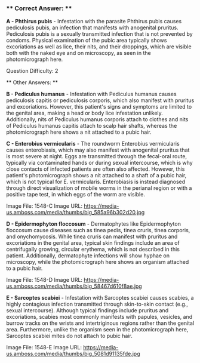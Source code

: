 ### ** Correct Answer: **

**A - Phthirus pubis** - Infestation with the parasite Phthirus pubis causes pediculosis pubis, an infection that manifests with anogenital pruritus. Pediculosis pubis is a sexually transmitted infection that is not prevented by condoms. Physical examination of the pubic area typically shows excoriations as well as lice, their nits, and their droppings, which are visible both with the naked eye and on microscopy, as seen in the photomicrograph here.

Question Difficulty: 2

** Other Answers: **

**B - Pediculus humanus** - Infestation with Pediculus humanus causes pediculosis capitis or pediculosis corporis, which also manifest with pruritus and excoriations. However, this patient's signs and symptoms are limited to the genital area, making a head or body lice infestation unlikely. Additionally, nits of Pediculus humanus corporis attach to clothes and nits of Pediculus humanus capitis attach to scalp hair shafts, whereas the photomicrograph here shows a nit attached to a pubic hair.

**C - Enterobius vermicularis** - The roundworm Enterobius vermicularis causes enterobiasis, which may also manifest with anogenital pruritus that is most severe at night. Eggs are transmitted through the fecal-oral route, typically via contaminated hands or during sexual intercourse, which is why close contacts of infected patients are often also affected. However, this patient's photomicrograph shows a nit attached to a shaft of a pubic hair, which is not typical for E. vermicularis. Enterobiasis is instead diagnosed through direct visualization of mobile worms in the perianal region or with a positive tape test, in which eggs of the worm are visible.

Image File: 1548-C
Image URL: https://media-us.amboss.com/media/thumbs/big_585a96b302d20.jpg

**D - Epidermophyton floccosum** - Dermatophytes like Epidermophyton floccosum cause diseases such as tinea pedis, tinea cruris, tinea corporis, and onychomycosis. While tinea cruris can manifest with pruritus and excoriations in the genital area, typical skin findings include an area of centrifugally growing, circular erythema, which is not described in this patient. Additionally, dermatophyte infections will show hyphae on microscopy, while the photomicrograph here shows an organism attached to a pubic hair.

Image File: 1548-D
Image URL: https://media-us.amboss.com/media/thumbs/big_58467d610f8ae.jpg

**E - Sarcoptes scabiei** - Infestation with Sarcoptes scabiei causes scabies, a highly contagious infection transmitted through skin-to-skin contact (e.g., sexual intercourse). Although typical findings include pruritus and excoriations, scabies most commonly manifests with papules, vesicles, and burrow tracks on the wrists and intertriginous regions rather than the genital area. Furthermore, unlike the organism seen in the photomicrograph here, Sarcoptes scabiei mites do not attach to pubic hair.

Image File: 1548-E
Image URL: https://media-us.amboss.com/media/thumbs/big_5081d91135fde.jpg

